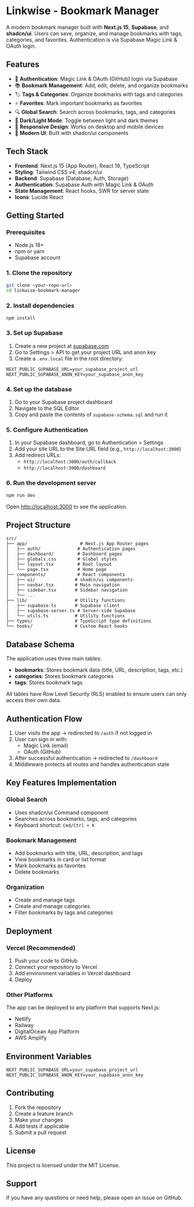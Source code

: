 # Linkwise - Bookmark Manager

A modern bookmark manager built with **Next.js 15**, **Supabase**, and **shadcn/ui**. Users can save, organize, and manage bookmarks with tags, categories, and favorites. Authentication is via Supabase Magic Link & OAuth login.

## Features

- 🔐 **Authentication**: Magic Link & OAuth (GitHub) login via Supabase
- 📚 **Bookmark Management**: Add, edit, delete, and organize bookmarks
- 🏷️ **Tags & Categories**: Organize bookmarks with tags and categories
- ⭐ **Favorites**: Mark important bookmarks as favorites
- 🔍 **Global Search**: Search across bookmarks, tags, and categories
- 🌙 **Dark/Light Mode**: Toggle between light and dark themes
- 📱 **Responsive Design**: Works on desktop and mobile devices
- 🎨 **Modern UI**: Built with shadcn/ui components

## Tech Stack

- **Frontend**: Next.js 15 (App Router), React 19, TypeScript
- **Styling**: Tailwind CSS v4, shadcn/ui
- **Backend**: Supabase (Database, Auth, Storage)
- **Authentication**: Supabase Auth with Magic Link & OAuth
- **State Management**: React hooks, SWR for server state
- **Icons**: Lucide React

## Getting Started

### Prerequisites

- Node.js 18+ 
- npm or yarn
- Supabase account

### 1. Clone the repository

```bash
git clone <your-repo-url>
cd linkwise-bookmark-manager
```

### 2. Install dependencies

```bash
npm install
```

### 3. Set up Supabase

1. Create a new project at [supabase.com](https://supabase.com)
2. Go to Settings > API to get your project URL and anon key
3. Create a `.env.local` file in the root directory:

```env
NEXT_PUBLIC_SUPABASE_URL=your_supabase_project_url
NEXT_PUBLIC_SUPABASE_ANON_KEY=your_supabase_anon_key
```

### 4. Set up the database

1. Go to your Supabase project dashboard
2. Navigate to the SQL Editor
3. Copy and paste the contents of `supabase-schema.sql` and run it

### 5. Configure Authentication

1. In your Supabase dashboard, go to Authentication > Settings
2. Add your site URL to the Site URL field (e.g., `http://localhost:3000`)
3. Add redirect URLs:
   - `http://localhost:3000/auth/callback`
   - `http://localhost:3000/dashboard`

### 6. Run the development server

```bash
npm run dev
```

Open [http://localhost:3000](http://localhost:3000) to see the application.

## Project Structure

```
src/
├── app/                    # Next.js App Router pages
│   ├── auth/              # Authentication pages
│   ├── dashboard/         # Dashboard pages
│   ├── globals.css        # Global styles
│   ├── layout.tsx         # Root layout
│   └── page.tsx           # Home page
├── components/            # React components
│   ├── ui/               # shadcn/ui components
│   ├── navbar.tsx        # Main navigation
│   ├── sidebar.tsx       # Sidebar navigation
│   └── ...
├── lib/                  # Utility functions
│   ├── supabase.ts       # Supabase client
│   ├── supabase-server.ts # Server-side Supabase
│   └── utils.ts          # Utility functions
├── types/                # TypeScript type definitions
└── hooks/                # Custom React hooks
```

## Database Schema

The application uses three main tables:

- **bookmarks**: Stores bookmark data (title, URL, description, tags, etc.)
- **categories**: Stores bookmark categories
- **tags**: Stores bookmark tags

All tables have Row Level Security (RLS) enabled to ensure users can only access their own data.

## Authentication Flow

1. User visits the app → redirected to `/auth` if not logged in
2. User can sign in with:
   - Magic Link (email)
   - OAuth (GitHub)
3. After successful authentication → redirected to `/dashboard`
4. Middleware protects all routes and handles authentication state

## Key Features Implementation

### Global Search
- Uses shadcn/ui Command component
- Searches across bookmarks, tags, and categories
- Keyboard shortcut: `Cmd/Ctrl + K`

### Bookmark Management
- Add bookmarks with title, URL, description, and tags
- View bookmarks in card or list format
- Mark bookmarks as favorites
- Delete bookmarks

### Organization
- Create and manage tags
- Create and manage categories
- Filter bookmarks by tags and categories

## Deployment

### Vercel (Recommended)

1. Push your code to GitHub
2. Connect your repository to Vercel
3. Add environment variables in Vercel dashboard
4. Deploy

### Other Platforms

The app can be deployed to any platform that supports Next.js:
- Netlify
- Railway
- DigitalOcean App Platform
- AWS Amplify

## Environment Variables

```env
NEXT_PUBLIC_SUPABASE_URL=your_supabase_project_url
NEXT_PUBLIC_SUPABASE_ANON_KEY=your_supabase_anon_key
```

## Contributing

1. Fork the repository
2. Create a feature branch
3. Make your changes
4. Add tests if applicable
5. Submit a pull request

## License

This project is licensed under the MIT License.

## Support

If you have any questions or need help, please open an issue on GitHub.
